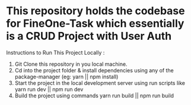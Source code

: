 # This repository holds the codebase for FineOne-Task which essentially is a CRUD Project with User Auth

Instructions to Run This Project Locally : 
1. Git Clone this repository in you local machine.
2. Cd into the project folder & install dependencies using any of the package-manager (eg: yarn || npm install)
3. Start the project in the local development server using run scripts like yarn run dev || npm run dev
4. Build the project using commands yarn run build || npm run build 

